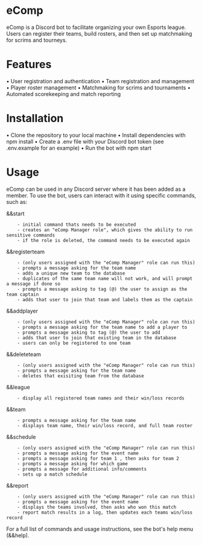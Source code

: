 # eComp

eComp is a Discord bot to facilitate organizing your own Esports league. Users can register their teams, build rosters, and then set up matchmaking for scrims and tourneys.  

# Features

• User registration and authentication
• Team registration and management
• Player roster management
• Matchmaking for scrims and tournaments
• Automated scorekeeping and match reporting

# Installation

• Clone the repository to your local machine
• Install dependencies with npm install
• Create a .env file with your Discord bot token (see .env.example for an example)
• Run the bot with npm start

# Usage

eComp can be used in any Discord server where it has been added as a member. To use the bot, users can interact with it using specific commands, such as:

&&start 

        - initial command thats needs to be executed 
        - creates an "eComp Manager role", which gives the ability to run sensitive commands
        - if the role is deleted, the command needs to be executed again
 
&&registerteam 

        - (only users assigned with the "eComp Manager" role can run this)
        - prompts a message asking for the team name
        - adds a unique new team to the database
        - duplicates of the same team name will not work, and will prompt a message if done so
        - prompts a message asking to tag (@) the user to assign as the team captain
        - adds that user to join that team and labels them as the captain
        
&&addplayer 

        - (only users assigned with the "eComp Manager" role can run this)
        - prompts a message asking for the team name to add a player to
        - prompts a message asking to tag (@) the user to add 
        - adds that user to join that existing team in the database
        - users can only be registered to one team
        
&&deleteteam 

        - (only users assigned with the "eComp Manager" role can run this)
        - prompts a message asking for the team name
        - deletes that exisiting team from the database
        
&&league 

        - display all registered team names and their win/loss records
        
&&team 

        - prompts a message asking for the team name
        - displays team name, their win/loss record, and full team roster 
        
&&schedule

        - (only users assigned with the "eComp Manager" role can run this)
        - prompts a message asking for the event name
        - prompts a message asking for team 1 , then asks for team 2
        - prompts a message asking for which game
        - prompts a message for additional info/comments
        - sets up a match schedule
        
&&report

        - (only users assigned with the "eComp Manager" role can run this)
        - prompts a message asking for the event name
        - displays the teams involved, then asks who won this match
        - report match results in a log, then updates each teams win/loss record
        
For a full list of commands and usage instructions, see the bot's help menu (&&help).
